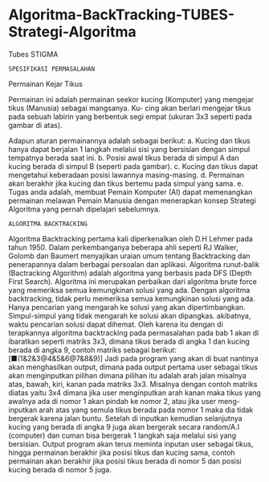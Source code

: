 # Algoritma-BackTracking-TUBES-Strategi-Algoritma
Tubes STIGMA

	SPESIFIKASI PERMASALAHAN

Permainan Kejar Tikus
 
Permainan ini adalah permainan seekor kucing (Komputer) yang mengejar tikus (Manusia) sebagai mangsanya. Ku-
cing akan berlari mengejar tikus pada sebuah labirin yang berbentuk segi empat (ukuran 3x3 seperti pada gambar di atas).

Adapun aturan permainannya adalah sebagai berikut:
a. Kucing dan tikus hanya dapat berjalan 1 langkah melalui sisi yang bersisian dengan simpul tempatnya berada saat
ini.
b. Posisi awal tikus berada di simpul A dan kucing berada di simpul B (seperti pada gambar).
c. Kucing dan tikus dapat mengetahui keberadaan posisi lawannya masing-masing.
d. Permainan akan berakhir jika kucing dan tikus bertemu pada simpul yang sama.
e. Tugas anda adalah, membuat Pemain Komputer (AI) dapat memenangkan permainan melawan Pemain Manusia
dengan menerapkan konsep Strategi Algoritma yang pernah dipelajari sebelumnya. 

	ALGORITMA BACKTRACKING

Algoritma Backtracking  pertama kali diperkenalkan oleh D.H Lehmer pada tahun 1950. Dalam perkembanganya beberapa ahli seperti RJ Walker, Golomb dan Baumert menyajikan uraian umum tentang Backtracking dan penerapannya dalam berbagai persoalan dan aplikasi. Algoritma runut-balik (Bactracking Algorithm) adalah algoritma yang berbasis pada DFS (Depth First Search). Algoritma ini merupakan perbaikan dari algoritma brute force yang memeriksa semua kemungkinan solusi yang ada. Dengan algoritma backtracking, tidak perlu memeriksa semua kemungkinan solusi yang ada. Hanya pencarian yang mengarah ke solusi yang akan dipertimbangkan. Simpul-simpul yang tidak mengarah ke solusi akan dipangkas. akibatnya, waktu pencarian solusi dapat dihemat.
Oleh karena itu dengan di terapkannya algoritma backtracking pada permasalahan pada bab 1 akan di ibaratkan seperti matriks 3x3, dimana tikus  berada di angka 1 dan kucing berada di angka 9, contoh matriks sebagai  berikut:
[■(1&2&3@4&5&6@7&8&9)]
Jadi pada program yang akan di buat nantinya akan menghasilkan output, dimana pada output pertama user sebagai tikus akan menginputkan pilihan dimana pilihan itu adalah arah jalan misalnya atas, bawah, kiri, kanan pada matriks 3x3. Misalnya dengan contoh matriks diatas yaitu 3x4 dimana jika user menginputkan arah kanan maka tikus yang awalnya ada di nomor 1 akan pindah ke nomor 2, atau jika user meng-inputkan arah atas yang semula tikus berada pada nomor 1 maka dia tidak bergerak karena jalan buntu. Setelah di inputkan kemudian selanjutnya kucing yang berada di angka 9 juga akan bergerak secara random/A.I (computer) dan cuman bisa bergerak 1 langkah saja melalui sisi yang bersisian. Output program akan terus meminta inputan user sebagai tikus, hingga permainan berakhir jika posisi tikus dan kucing sama, contoh permainan akan berakhir jika posisi tikus berada di nomor 5 dan posisi kucing berada di nomor 5 juga. 
